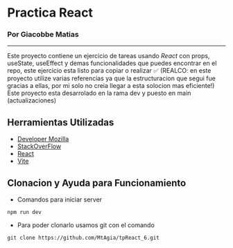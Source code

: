 # Practica React

### Por Giacobbe Matias 
____

Este proyecto contiene un ejercicio de tareas usando *React* con props, useState, useEffect y demas funcionalidades que puedes encontrar en el repo, este ejercicio esta listo para copiar o realizar ✅
(REALCO: en este proyecto utilize varias referencias ya que la estructuracion que segui fue gracias a ellas, por mi solo no creia llegar a esta solocion mas eficiente!)
Este proyecto esta desarrolado en la rama dev y puesto en main (actualizaciones)

## Herramientas Utilizadas
- [Developer Mozilla](https://developer.mozilla.org/es/)
- [StackOverFlow](https://stackoverflow.com/)
- [React](https://react.dev/)
- [Vite](https://es.vitejs.dev/)

## Clonacion y Ayuda para Funcionamiento
- Comandos para iniciar server 
 ```
npm run dev
 ```
- Para poder clonarlo usamos git con el comando
 ```
git clone https://github.com/MtAgia/tpReact_6.git
 ```